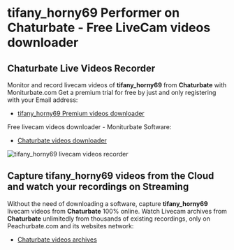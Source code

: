 # tifany_horny69 Performer on Chaturbate - Free LiveCam videos downloader

## Chaturbate Live Videos Recorder

Monitor and record livecam videos of **tifany_horny69** from **Chaturbate** with Moniturbate.com
Get a premium trial for free by just and only registering with your Email address:
* [tifany_horny69 Premium videos downloader](https://moniturbate.com/request-demo-licence-key.html)

Free livecam videos downloader - Moniturbate Software:
* [Chaturbate videos downloader](https://moniturbate.com/moniturbate-download-software.html)

![tifany_horny69 livecam videos recorder](https://peachurnet.com/templates/moniturbate-software.png)


## Capture tifany_horny69 videos from the Cloud and watch your recordings on Streaming

Without the need of downloading a software, capture **tifany_horny69** livecam videos from **Chaturbate** 100% online.
Watch Livecam archives from **Chaturbate** unlimitedly from thousands of existing recordings, only on Peachurbate.com and its websites network:
* [Chaturbate videos archives](https://peachurnet.com/)